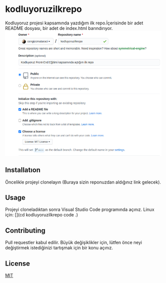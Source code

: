 # kodluyoruzilkrepo
Kodluyoruz projesi kapsamında yazdığım ilk repo.İçerisinde bir adet README dosyası, bir adet de index.html barındırıyor.
![](https://github.com/Kodluyoruz/taskforce/blob/main/git/odev1/figures/github.png)
## Installatıon
Öncelikle projeyi clonelayın (Buraya sizin reponuzdan aldığınız link gelecek).
[](https://github.com/Emrullah17/kodluyoruzilkrepo.git.)
## Usage
Projeyi cloneladıktan sonra Visual Studio Code programında açınız.
Linux için:
[](cd kodluyoruzilkrepo
code .)
## Contributing 
Pull requestler kabul edilir. Büyük değişiklikler için, lütfen önce neyi değiştirmek istediğinizi tartışmak için bir konu açınız.
## License
[MIT](https://choosealicense.com/licenses/mit/) 
